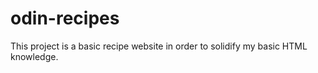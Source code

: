 # odin-recipes

This project is a basic recipe website in order to solidify my basic HTML knowledge.